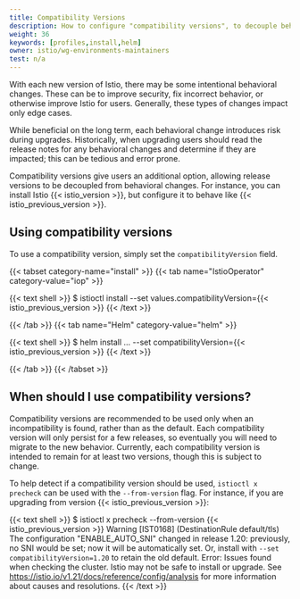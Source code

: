 ```yaml
---
title: Compatibility Versions
description: How to configure "compatibility versions", to decouple behavioral changes from releases.
weight: 36
keywords: [profiles,install,helm]
owner: istio/wg-environments-maintainers
test: n/a
---
```


With each new version of Istio, there may be some intentional behavioral changes.
These can be to improve security, fix incorrect behavior, or otherwise improve Istio for users.
Generally, these types of changes impact only edge cases.

While beneficial on the long term, each behavioral change introduces risk during upgrades.
Historically, when upgrading users should read the release notes for any behavioral changes and determine if they are impacted; this can be tedious and error prone.

Compatibility versions give users an additional option, allowing release versions to be decoupled from behavioral changes.
For instance, you can install Istio {{< istio_version >}}, but configure it to behave like {{< istio_previous_version >}}.

## Using compatibility versions

To use a compatibility version, simply set the `compatibilityVersion` field.

{{< tabset category-name="install" >}}
{{< tab name="IstioOperator" category-value="iop" >}}

{{< text shell >}}
$ istioctl install --set values.compatibilityVersion={{< istio_previous_version >}}
{{< /text >}}

{{< /tab >}}
{{< tab name="Helm" category-value="helm" >}}

{{< text shell >}}
$ helm install ... --set compatibilityVersion={{< istio_previous_version >}}
{{< /text >}}

{{< /tab >}}
{{< /tabset >}}

## When should I use compatibility versions?

Compatibility versions are recommended to be used only when an incompatibility is found, rather than as the default.
Each compatibility version will only persist for a few releases, so eventually you will need to migrate to the new behavior.
Currently, each compatibility version is intended to remain for at least two versions, though this is subject to change.

To help detect if a compatibility version should be used, `istioctl x precheck` can be used with the `--from-version` flag.
For instance, if you are upgrading from version {{< istio_previous_version >}}:

{{< text shell >}}
$ istioctl x precheck --from-version {{< istio_previous_version >}}
Warning [IST0168] (DestinationRule default/tls) The configuration "ENABLE_AUTO_SNI" changed in release 1.20: previously, no SNI would be set; now it will be automatically set. Or, install with `--set compatibilityVersion=1.20` to retain the old default.
Error: Issues found when checking the cluster. Istio may not be safe to install or upgrade.
See https://istio.io/v1.21/docs/reference/config/analysis for more information about causes and resolutions.
{{< /text >}}
